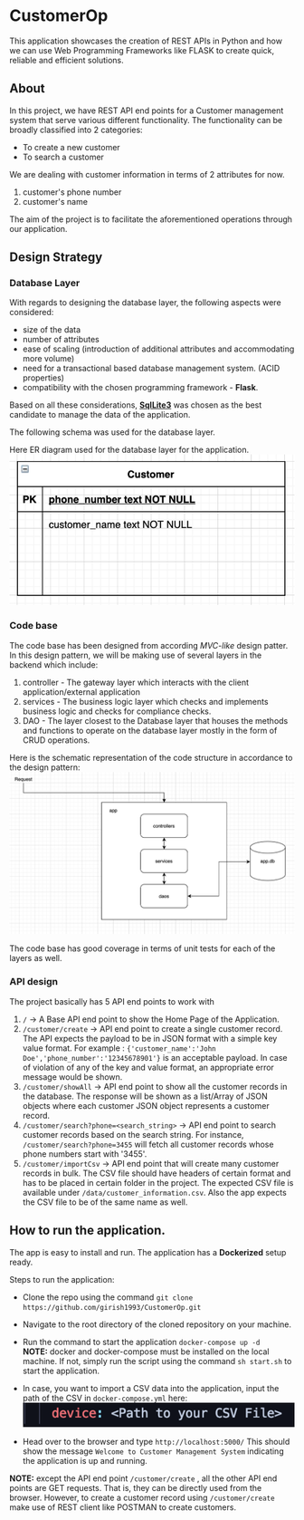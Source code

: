 # CustomerOp

This application showcases the creation of REST APIs in Python and how we can use Web Programming Frameworks
like FLASK to create quick, reliable and efficient solutions. 


## About 

In this project, we have REST API end points for a Customer management system that serve various different functionality.
The functionality can be broadly classified into 2 categories:
- To create a new customer
- To search a customer

We are dealing with customer information in terms of 2 attributes for now. 
1. customer's phone number
2. customer's name

The aim of the project is to facilitate the aforementioned operations through our application.


## Design Strategy

### Database Layer
With regards to designing the database layer, the following aspects were considered:

- size of the data
- number of attributes
- ease of scaling (introduction of additional attributes and accommodating more volume)
- need for a transactional based database management system. (ACID properties)
- compatibility with the chosen programming framework - **Flask**.

Based on all these considerations, [**SqlLite3**](https://docs.python.org/3/library/sqlite3.html) was chosen as the best candidate to manage the data
of the application.

The following schema was used for the database layer.

Here ER diagram used for the database layer for the application.<br />
![alt text](https://github.com/girish1993/CustomerOp/blob/main/docs/ERD.png)

### Code base
The code base has been designed from according _MVC-like_ design patter. In this design pattern, we will be making use of
several layers in the backend which include:
1. controller - The gateway layer which interacts with the client application/external application
2. services - The business logic layer which checks and implements business logic and checks for compliance checks.
3. DAO - The layer closest to the Database layer that houses the methods and functions to operate on the database layer
mostly in the form of CRUD operations.

Here is the schematic representation of the code structure in accordance to the design pattern:<br />
![alt text](https://github.com/girish1993/CustomerOp/blob/main/docs/Design1.png)

The code base has good coverage in terms of unit tests for each of the layers as well.

### API design
The project basically has 5 API end points to work with
1. `/` -> A Base API end point to show the Home Page of the Application.
2. `/customer/create` -> API end point to create a single customer record. The API expects the payload to be in JSON
format with a simple key value format. For example : `{'customer_name':'John Doe','phone_number':'12345678901'}` is an 
acceptable payload. In case of violation of any of the key and value format, an appropriate error message would be shown.
3. `/customer/showAll` -> API end point to show all the customer records in the database. The response will be shown as a
list/Array of JSON objects where each customer JSON object represents a customer record.
4. `/customer/search?phone=<search_string>` -> API end point to search customer records based on the search string. 
    For instance,  `/customer/search?phone=3455` will fetch all customer records whose phone numbers start with '3455'.
5. `/customer/importCsv` -> API end point that will create many customer records in bulk. The CSV file should have headers
of certain format and has to be placed in certain folder in the project. The expected CSV file is available under `/data/customer_information.csv`.
Also the app expects the CSV file to be of the same name as well. 


## How to run the application.

The app is easy to install and run. The application has a **Dockerized** setup ready.

Steps to run the application:

- Clone the repo using the command `git clone https://github.com/girish1993/CustomerOp.git`
- Navigate to the root directory of the cloned repository on your machine.
- Run the command to start the application 
`docker-compose up -d` <br>
**NOTE:** docker and docker-compose must be installed on the local machine. If not, simply run the script using the command
`sh start.sh` to start the application.

- In case, you want to import a CSV data into the application, input the path of the CSV in `docker-compose.yml` here: <br />
![alt text](https://github.com/girish1993/CustomerOp/blob/main/docs/docker_img.png)

- Head over to the browser and type `http://localhost:5000/` This should show the message `Welcome to Customer Management System`
indicating the application is up and running.

**NOTE:** except the API end point `/customer/create` , all the other API end points are GET requests. That is, they can be directly used from the browser.
However, to create a customer record using `/customer/create` make use of REST client like POSTMAN to create customers.   

